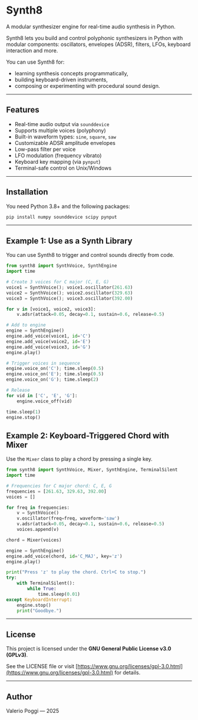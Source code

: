 # Synth8

A modular synthesizer engine for real-time audio synthesis in Python.

Synth8 lets you build and control polyphonic synthesizers in Python with
modular components: oscillators, envelopes (ADSR), filters, LFOs, keyboard
interaction and more.

You can use Synth8 for:
- learning synthesis concepts programmatically,
- building keyboard-driven instruments,
- composing or experimenting with procedural sound design.

---

## Features

- Real-time audio output via `sounddevice`
- Supports multiple voices (polyphony)
- Built-in waveform types: `sine`, `square`, `saw`
- Customizable ADSR amplitude envelopes
- Low-pass filter per voice
- LFO modulation (frequency vibrato)
- Keyboard key mapping (via `pynput`)
- Terminal-safe control on Unix/Windows

---

## Installation

You need Python 3.8+ and the following packages:

```bash
pip install numpy sounddevice scipy pynput
```

---

## Example 1: Use as a Synth Library

You can use Synth8 to trigger and control sounds directly from code.

```python
from synth8 import SynthVoice, SynthEngine
import time

# Create 3 voices for C major (C, E, G)
voice1 = SynthVoice(); voice1.oscillator(261.63)
voice2 = SynthVoice(); voice2.oscillator(329.63)
voice3 = SynthVoice(); voice3.oscillator(392.00)

for v in [voice1, voice2, voice3]:
    v.adsr(attack=0.05, decay=0.1, sustain=0.6, release=0.5)

# Add to engine
engine = SynthEngine()
engine.add_voice(voice1, id='C')
engine.add_voice(voice2, id='E')
engine.add_voice(voice3, id='G')
engine.play()

# Trigger voices in sequence
engine.voice_on('C'); time.sleep(0.5)
engine.voice_on('E'); time.sleep(0.5)
engine.voice_on('G'); time.sleep(2)

# Release
for vid in ['C', 'E', 'G']:
    engine.voice_off(vid)

time.sleep(1)
engine.stop()
```

## Example 2: Keyboard-Triggered Chord with Mixer

Use the `Mixer` class to play a chord by pressing a single key.

```python
from synth8 import SynthVoice, Mixer, SynthEngine, TerminalSilent
import time

# Frequencies for C major chord: C, E, G
frequencies = [261.63, 329.63, 392.00]
voices = []

for freq in frequencies:
    v = SynthVoice()
    v.oscillator(freq=freq, waveform='saw')
    v.adsr(attack=0.05, decay=0.1, sustain=0.6, release=0.5)
    voices.append(v)

chord = Mixer(voices)

engine = SynthEngine()
engine.add_voice(chord, id='C_MAJ', key='z')
engine.play()

print("Press 'z' to play the chord. Ctrl+C to stop.")
try:
    with TerminalSilent():
        while True:
            time.sleep(0.01)
except KeyboardInterrupt:
    engine.stop()
    print("Goodbye.")
```
---

## License

This project is licensed under the **GNU General Public License v3.0 (GPLv3)**.

See the LICENSE file or visit [https://www.gnu.org/licenses/gpl-3.0.html](https://www.gnu.org/licenses/gpl-3.0.html) for details.

---

## Author

Valerio Poggi — 2025


